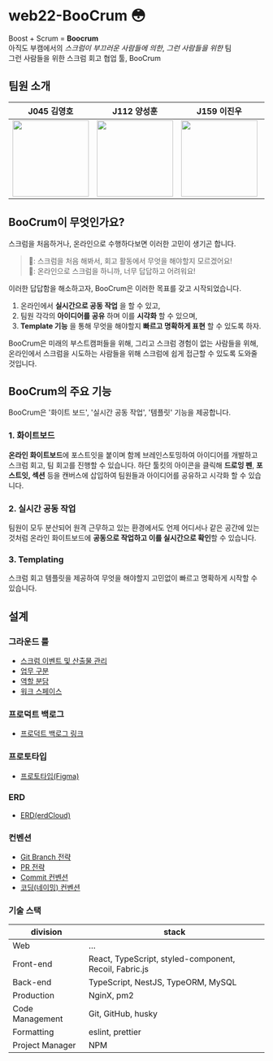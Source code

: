 # web22-BooCrum 😳 
Boost + Scrum = __**Boocrum**__   
아직도 부캠에서의 _스크럼이 부끄러운 사람들에 의한_, _그런 사람들을 위한_ 팀   
그런 사람들을 위한 스크럼 회고 협업 툴, BooCrum
## 팀원 소개
|J045 김영호|J112 양성훈|J159 이진우|J196 주효정|J201 최명성|
|:----:|:----:|:----:|:----:|:----:|
|<img src="https://user-images.githubusercontent.com/52180188/201269039-65ff5a63-26e9-441a-a11f-ce83389fa7c3.png" width="150px" height="150px"/>|<img src="https://user-images.githubusercontent.com/52180188/203566771-eefe89b4-4757-4bd3-bf1d-c17ebbd80356.png" width="150px" height="150px"/>|<img src="https://user-images.githubusercontent.com/52180188/201269128-6a496c3a-fbb8-4488-a99c-39490c5a20f9.png" width="150px" height="150px"/>|<img src="https://user-images.githubusercontent.com/52180188/201269182-4b0cbb2d-714e-4307-8259-90d9c770f0b2.png" width="150px" height="150px"/>|<img src="https://user-images.githubusercontent.com/52180188/201269221-06d09c56-cccb-494a-9c58-fdef6f899f54.png" width="150px" height="150px"/>|

## BooCrum이 무엇인가요?

스크럼을 처음하거나, 온라인으로 수행하다보면 이러한 고민이 생기곤 합니다.

> 🧑: 스크럼을 처음 해봐서, 회고 활동에서 무엇을 해야할지 모르겠어요!   
> 👩: 온라인으로 스크럼을 하니까, 너무 답답하고 어려워요!

이러한 답답함을 해소하고자, BooCrum은 이러한 목표를 갖고 시작되었습니다.
1. 온라인에서  __**실시간으로 공동 작업**__ 을 할 수 있고,
2. 팀원 각각의 __**아이디어를 공유**__ 하며 이를 __**시각화**__ 할 수 있으며,
3. __**Template 기능**__ 을 통해 무엇을 해야할지 __**빠르고 명확하게 표현**__ 할 수 있도록 하자.

BooCrum은 미래의 부스트캠퍼들을 위해, 그리고 스크럼 경험이 없는 사람들을 위해, 온라인에서 스크럼을 시도하는 사람들을 위해 스크럼에 쉽게 접근할 수 있도록 도와줄 것입니다.

## BooCrum의 주요 기능
BooCrum은 '화이트 보드', '실시간 공동 작업', '템플릿' 기능을 제공합니다.

### 1. 화이트보드
**온라인 화이트보드**에 포스트잇을 붙이며 함께 브레인스토밍하여 아이디어를 개발하고 스크럼 회고, 팀 회고를 진행할 수 있습니다.
하단 툴킷의 아이콘을 클릭해 **드로잉 펜**, **포스트잇, 섹션** 등을 캔버스에 삽입하여  팀원들과 아이디어를 공유하고 시각화 할 수 있습니다.

### 2. 실시간 공동 작업
팀원이 모두 분산되어 원격 근무하고 있는 환경에서도 언제 어디서나 같은 공간에 있는 것처럼 온라인 화이트보드에 **공동으로 작업하고 이를 실시간으로 확인**할 수 있습니다.

### 3. Templating
스크럼 회고 템플릿을 제공하여 무엇을 해야할지 고민없이  빠르고 명확하게 시작할 수 있습니다.

## 설계
### 그라운드 룰
- [스크럼 이벤트 및 산출물 관리](https://github.com/boostcampwm-2022/web22-BooCrum/wiki/%EC%8A%A4%ED%81%AC%EB%9F%BC-%EC%9D%B4%EB%B2%A4%ED%8A%B8-%EB%B0%8F-%EC%82%B0%EC%B6%9C%EB%AC%BC-%EA%B4%80%EB%A6%AC)
- [업무 구분](https://github.com/boostcampwm-2022/web22-BooCrum/wiki/%EC%97%85%EB%AC%B4-%EA%B5%AC%EB%B6%84)
- [역할 분담](https://github.com/boostcampwm-2022/web22-BooCrum/wiki/%EC%97%AD%ED%95%A0-%EB%B6%84%EB%8B%B4)
- [워크 스페이스](https://github.com/boostcampwm-2022/web22-BooCrum/wiki/Workspace)
### 프로덕트 백로그
- [프로덕트 백로그 링크](https://candy-yam-479.notion.site/product-backlog-d3739457552142ecb0b7962f106cd1e8)
### 프로토타입
- [프로토타입(Figma)](https://www.figma.com/file/dRPL0Sl74zPA6iPbkWBeYQ/prototype?node-id=14%3A10)
### ERD
- [ERD(erdCloud)](https://www.erdcloud.com/d/6erYNHhg89b3Qr4kA)
### 컨벤션
- [Git Branch 전략](https://github.com/boostcampwm-2022/web22-BooCrum/wiki/Git-%EB%B8%8C%EB%9E%9C%EC%B9%98-%EC%A0%84%EB%9E%B5)
- [PR 전략](https://github.com/boostcampwm-2022/web22-BooCrum/wiki/Pull-Request)
- [Commit 컨벤션](https://github.com/boostcampwm-2022/web22-BooCrum/wiki/Commit-%EC%BB%A8%EB%B2%A4%EC%85%98)
- [코딩(네이밍) 컨벤션](https://github.com/boostcampwm-2022/web22-BooCrum/wiki/%EC%BD%94%EB%94%A9-%EC%BB%A8%EB%B2%A4%EC%85%98) 
### 기술 스택
<html>
<body>
<!--StartFragment-->

division | stack
-- | --
Web | …
Front-end | React, TypeScript, styled-component, Recoil, Fabric.js
Back-end | TypeScript, NestJS, TypeORM, MySQL
Production | NginX, pm2
Code Management | Git, GitHub, husky
Formatting | eslint, prettier
Project Manager | NPM


<!--EndFragment-->
</body>
</html>
